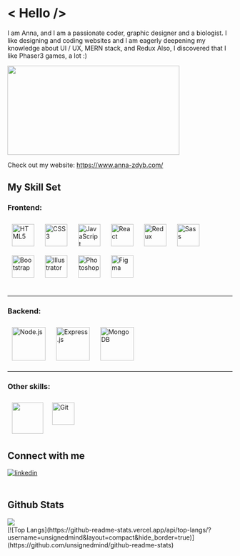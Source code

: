  # < Hello /> 

I am Anna, and I am a passionate coder, graphic designer and a biologist.
I like designing and coding websites and I am eagerly deepening my knowledge about UI / UX,  MERN stack, and Redux
Also, I discovered that I like Phaser3 games, a lot :)

<div align="left">
<a href="https://www.anna-zdyb.com/" target="_blank"><img src="https://i.ibb.co/VWGFSHF/WEB-Portfolio-thumb-03.png" align="center" height="200" width="385" /></a>
</div>  
 
Check out my website: https://www.anna-zdyb.com/  
 
## My Skill Set  
<div align="left"> 
 <h3>Frontend:</h3>
<img style="margin: 10px" src="https://profilinator.rishav.dev/skills-assets/html5-original-wordmark.svg" alt="HTML5" height="50" />  
<img style="margin: 10px" src="https://profilinator.rishav.dev/skills-assets/css3-original-wordmark.svg" alt="CSS3" height="50" />  
<img style="margin: 10px" src="https://profilinator.rishav.dev/skills-assets/javascript-original.svg" alt="JavaScript" height="50" />  
<img style="margin: 10px" src="https://profilinator.rishav.dev/skills-assets/react-original-wordmark.svg" alt="React" height="50" />  
<img style="margin: 10px" src="https://profilinator.rishav.dev/skills-assets/redux-original.svg" alt="Redux" height="50" />  
<img style="margin: 10px" src="https://profilinator.rishav.dev/skills-assets/sass-original.svg" alt="Sass" height="50" />  
<img style="margin: 10px" src="https://profilinator.rishav.dev/skills-assets/bootstrap-plain.svg" alt="Bootstrap" height="50" />  
<img style="margin: 10px" src="https://profilinator.rishav.dev/skills-assets/adobe_illustrator-icon.svg" alt="Illustrator" height="50" />  
<img style="margin: 10px" src="https://profilinator.rishav.dev/skills-assets/photoshop-plain.svg" alt="Photoshop" height="50" />  
<img style="margin: 10px" src="https://profilinator.rishav.dev/skills-assets/figma-icon.svg" alt="Figma" height="50" />  
</div>
<br/>  
<hr>
<div align="left"> 
 <h3>Backend:</h3>
<img style="margin: 10px" src="https://profilinator.rishav.dev/skills-assets/nodejs-original-wordmark.svg" alt="Node.js" height="75" />  
<img style="margin: 10px" src="https://profilinator.rishav.dev/skills-assets/express-original-wordmark.svg" alt="Express.js" height="75" />  
<img style="margin: 10px" src="https://profilinator.rishav.dev/skills-assets/mongodb-original-wordmark.svg" alt="MongoDB" height="75" />  
</div>
 <hr>
<div align="left">  
 <h3>Other skills:</h3>

<img style="margin: 10px" src="https://profilinator.rishav.dev/skills-assets/git-scm-icon.svg" alt="Git" height="50" />  
<img style="margin: 10px" src="https://i.ibb.co/rM9FcD6/phaser.png" align="left" height="70" />  

</div>

</td></tr></table>  

<br/>  


## Connect with me  
<div align="left">
<a href="https://linkedin.com/in/https://www.linkedin.com/in/dr-anna-zdyb/" target="_blank">
<img src=https://img.shields.io/badge/linkedin-%231E77B5.svg?&style=for-the-badge&logo=linkedin&logoColor=white alt=linkedin style="margin-bottom: 5px;" />
</a>  
</div>  
  

<br/>  


## Github Stats  
<img src="https://github-readme-stats.vercel.app/api?username=anna-1980&show_icons=true&count_private=true&hide_border=true" align="left" />  

<br/>  
[![Top Langs](https://github-readme-stats.vercel.app/api/top-langs/?username=unsignedmind&layout=compact&hide_border=true)](https://github.com/unsignedmind/github-readme-stats)



 



 
